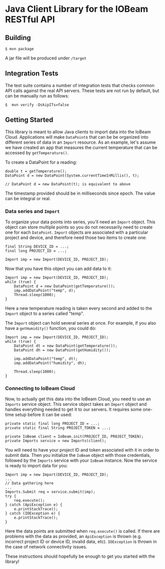 # Java Client Library for the IOBeam RESTful API #



## Building ##

```$ mvn package```

A jar file will be produced under ```/target```

## Integration Tests ##

The test suite contains a number of integration tests that checks common API 
calls against the real API servers. These tests are not run by default, but can
be manually run as follows:

```$  mvn verify -DskipITs=false```

## Getting Started ##

This library is meant to allow Java clients to import data into the IoBeam Cloud. Applications will
make `DataPoint`s that can be be organized into different series of data in an `Import` resource.
As an example, let's assume we have created an app that measures the current temperature that can
be accessed by `getTemperature()`.

To create a DataPoint for a reading:

    double t = getTemperature();
    DataPoint d = new DataPoint(System.currentTimeInMillis(), t);

    // DataPoint d = new DataPoint(t); is equivalent to above

The timestamp provided should be in milliseconds since epoch. The value can be integral or real.

### Data series and `Import` ###

To organize your data points into series, you'll need an `Import` object. This object can store
multiple points so you do not necessarily need to create one for each `DataPoint`. `Import` objects
are associated with a particular project and device, and therefore need those two items to create
one:

    final String DEVICE_ID = ...;
    final long PROJECT_ID = ...;

    Import imp = new Import(DEVICE_ID, PROJECT_ID);

Now that you have this object you can add data to it:

    Import imp = new Import(DEVICE_ID, PROJECT_ID);
    while (true) {
        DataPoint d = new DataPoint(getTemperature());
        imp.addDataPoint("temp", d);
        Thread.sleep(1000);
    }
Here a new temperature reading is taken every second and added to the `Import` object to a series
called "temp".

The `Import` object can hold several series at once. For example, if you also have a
`getHumidity()` function, you could do:

    Import imp = new Import(DEVICE_ID, PROJECT_ID);
    while (true) {
        DataPoint dt = new DataPoint(getTemperature());
        DataPoint dh = new DataPoint(getHumidity());

        imp.addDataPoint("temp", dt);
        imp.addDataPoint("humidity", dh);

        Thread.sleep(1000);
    }

### Connecting to IoBeam Cloud ###

Now, to actually get this data into the IoBeam Cloud, you need to use an `Imports` service object.
This service object takes an `Import` object and handles everything needed to get it to our servers.
It requires some one-time setup before it can be used:

    private static final long PROJECT_ID = ...;
    private static final String PROJECT_TOKEN = ...;

    private IoBeam client = IoBeam.init(PROJECT_ID, PROJECT_TOKEN);
    private Imports service = new Imports(client);

You will need to have your project ID and token associated with it in order to submit data. Then
you initialize the `IoBeam` object with those credentials, followed by the `Imports` service with
your `IoBeam` instance. Now the service is ready to import data for you:

    Import imp = new Import(DEVICE_ID, PROJECT_ID);
    ...
    // Data gathering here
    ...
    Imports.Submit req = service.submit(imp);
    try {
        req.execute();
    } catch (ApiException e) {
        e.printStackTrace();
    } catch (IOException e) {
        e.printStackTrace();
    }

Here the data points are submitted when ``req.execute()`` is called. If there are problems with the
data as provided, an `ApiException` is thrown (e.g. incorrect project ID or device ID, invalid data,
etc). `IOException` is thrown in the case of network connectivity issues.

These instructions should hopefully be enough to get you started with the library!